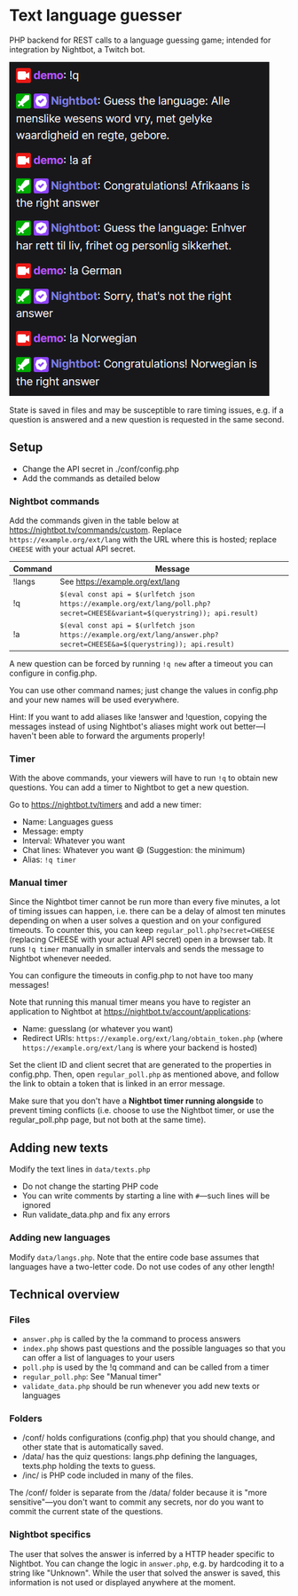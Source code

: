 # Text language guesser

PHP backend for REST calls to a language guessing game; intended for integration by Nightbot, a Twitch bot.

![Screenshot](screenshot.png)

State is saved in files and may be susceptible to rare timing issues, e.g. if a question is answered and a new
question is requested in the same second.

## Setup
- Change the API secret in ./conf/config.php
- Add the commands as detailed below

### Nightbot commands

Add the commands given in the table below at https://nightbot.tv/commands/custom.
Replace `https://example.org/ext/lang` with the URL where this is hosted; replace `CHEESE` with your actual API secret.

| Command | Message |
| ------- | ------- |
| !langs  | See https://example.org/ext/lang |
| !q      | `$(eval const api = $(urlfetch json https://example.org/ext/lang/poll.php?secret=CHEESE&variant=$(querystring)); api.result)` |
| !a      | `$(eval const api = $(urlfetch json https://example.org/ext/lang/answer.php?secret=CHEESE&a=$(querystring)); api.result)` |

A new question can be forced by running `!q new` after a timeout you can configure in config.php.

You can use other command names; just change the values in config.php and your new names will be used everywhere.

Hint: If you want to add aliases like !answer and !question, copying the messages instead of using Nightbot's aliases
might work out better—I haven't been able to forward the arguments properly!

### Timer

With the above commands, your viewers will have to run `!q` to obtain new questions. You can add a timer to Nightbot to get a new question.

Go to https://nightbot.tv/timers and add a new timer:
- Name: Languages guess
- Message: empty
- Interval: Whatever you want
- Chat lines: Whatever you want :smile: (Suggestion: the minimum)
- Alias: `!q timer`

### Manual timer

Since the Nightbot timer cannot be run more than every five minutes, a lot of timing issues can happen, i.e. there can be a delay of almost
ten minutes depending on when a user solves a question and on your configured timeouts. To counter this, you can keep `regular_poll.php?secret=CHEESE` 
(replacing CHEESE with your actual API secret) open in a browser tab. It runs `!q timer` manually in smaller intervals and sends
the message to Nightbot whenever needed.

You can configure the timeouts in config.php to not have too many messages!

Note that running this manual timer means you have to register an application to Nightbot at https://nightbot.tv/account/applications:
- Name: guesslang (or whatever you want)
- Redirect URIs: `https://example.org/ext/lang/obtain_token.php` (where `https://example.org/ext/lang` is where your backend is hosted)

Set the client ID and client secret that are generated to the properties in config.php. Then, open `regular_poll.php` as mentioned above,
and follow the link to obtain a token that is linked in an error message.

Make sure that you don't have a **Nightbot timer running alongside** to prevent timing conflicts (i.e. choose to use the Nightbot timer,
or use the regular_poll.php page, but not both at the same time).

## Adding new texts

Modify the text lines in `data/texts.php`
- Do not change the starting PHP code
- You can write comments by starting a line with `#`—such lines will be ignored
- Run validate_data.php and fix any errors

### Adding new languages

Modify `data/langs.php`. Note that the entire code base assumes that languages have a two-letter code. Do not use codes of any other length!

## Technical overview

### Files
- `answer.php` is called by the !a command to process answers
- `index.php` shows past questions and the possible languages so that you can offer a list of languages to your users
- `poll.php` is used by the !q command and can be called from a timer
- `regular_poll.php`: See "Manual timer"
- `validate_data.php` should be run whenever you add new texts or languages

### Folders
- /conf/ holds configurations (config.php) that you should change, and other state that is automatically saved.
- /data/ has the quiz questions: langs.php defining the languages, texts.php holding the texts to guess.
- /inc/ is PHP code included in many of the files.

The /conf/ folder is separate from the /data/ folder because it is "more sensitive"—you don't want to commit any secrets, nor
do you want to commit the current state of the questions.

### Nightbot specifics
The user that solves the answer is inferred by a HTTP header specific to Nightbot. You can change the logic
in `answer.php`, e.g. by hardcoding it to a string like "Unknown". While the user that solved the answer is saved, this
information is not used or displayed anywhere at the moment.
